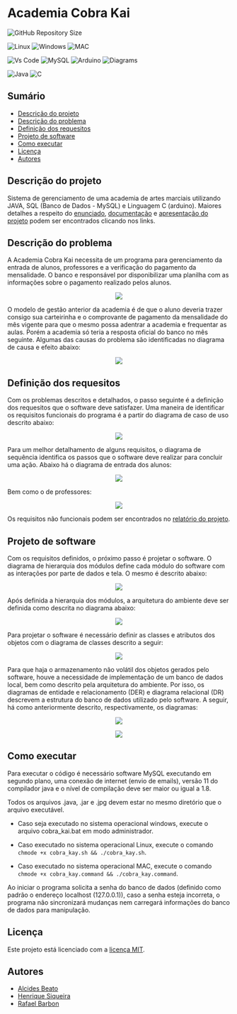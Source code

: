 # Academia Cobra Kai
![GitHub Repository Size](https://img.shields.io/github/repo-size/h-ssiqueira/Academia_Cobra_Kai?label=Repository%20Size&style=for-the-badge)

![Linux](https://img.shields.io/badge/Linux-FCC624?style=for-the-badge&logo=linux&logoColor=black)
![Windows](https://img.shields.io/badge/Windows-0078D6?style=for-the-badge&logo=windows&logoColor=white)
![MAC](https://img.shields.io/badge/MAC-000000?style=for-the-badge&logo=macos&logoColor=white)

![Vs Code](https://img.shields.io/badge/Visual_Studio_Code-007ACC?style=for-the-badge&logo=visual%20studio%20code&logoColor=white)
![MySQL](https://img.shields.io/badge/MySQL-4479A1?style=for-the-badge&logo=mysql&logoColor=white)
![Arduino](https://img.shields.io/badge/Arduino-00979D?style=for-the-badge&logo=arduino&logoColor=white)
![Diagrams](https://img.shields.io/badge/Diagrams_net-F08705?style=for-the-badge&logo=diagramsdotnet&logoColor=white)

![Java](https://img.shields.io/badge/Java-ED8B00?style=for-the-badge&logo=java&logoColor=white)
![C](https://img.shields.io/badge/C-00599C?style=for-the-badge&logo=c&logoColor=white)


## Sumário
* [Descrição do projeto](#Descrição-do-projeto)
* [Descrição do problema](#Descrição-do-problema)
* [Definição dos requesitos](#Definição-dos-requisitos)
* [Projeto de software](#Projeto-de-software)
* [Como executar](#Como-executar)
* [Licença](#Licença)
* [Autores](#Autores)

## Descrição do projeto
Sistema de gerenciamento de uma academia de artes marciais utilizando JAVA, SQL (Banco de Dados - MySQL) e Linguagem C (arduino). Maiores detalhes a respeito do [enunciado](PROJETO.pdf), [documentação](RAH%20-%20Desenvolvimento%20de%20Sistemas.pdf) e [apresentação do projeto](https://prezi.com/view/QVZTghRVZIM5FeBVW7Gn/) podem ser encontrados clicando nos links.

## Descrição do problema
A Academia Cobra Kai necessita de um programa para gerenciamento da entrada de alunos, professores e a verificação do pagamento da mensalidade. O banco e responsável por disponibilizar uma planilha com as informações sobre o pagamento realizado pelos alunos.

<p align="center"> <img src="Cobra_Kai.jpg"> </p>

O modelo de gestão anterior da academia é de que o aluno deveria trazer consigo sua carteirinha e o comprovante de pagamento da mensalidade do mês vigente para que o mesmo possa adentrar a academia e frequentar as aulas. Porém a academia só teria a resposta oficial do banco no mês seguinte. Algumas das causas do problema são identificadas no diagrama de causa e efeito abaixo:

<p align="center"> <img src="imgs/Diagrama%20causa%20e%20efeito.jpeg"> </p>

## Definição dos requesitos
Com os problemas descritos e detalhados, o passo seguinte é a definição dos requesitos que o software deve satisfazer. Uma maneira de identificar os requisitos funcionais do programa é a partir do diagrama de caso de uso descrito abaixo:

<p align="center"> <img src="imgs/Diagrama_Caso_de_Uso.jpg"> </p>

Para um melhor detalhamento de alguns requisitos, o diagrama de sequência identifica os passos que o software deve realizar para concluir uma ação. Abaixo há o diagrama de entrada dos alunos:

<p align="center"> <img src="imgs/Diagrama%20de%20Sequencia%20aluno.jpg"> </p>

Bem como o de professores:

<p align="center"> <img src="imgs/Diagrama%20de%20Sequencia%20professor.jpg"> </p>

Os requisitos não funcionais podem ser encontrados no [relatório do projeto](RAH%20-%20Desenvolvimento%20de%20Sistemas.pdf).
## Projeto de software
Com os requisitos definidos, o próximo passo é projetar o software. O diagrama de hierarquia dos módulos define cada módulo do software com as interações por parte de dados e tela. O mesmo é descrito abaixo:

<p align="center"> <img src="imgs/Hierarquia%20dos%20modulos.jpg"> </p>

Após definida a hierarquia dos módulos, a arquitetura do ambiente deve ser definida como descrita no diagrama abaixo:

<p align="center"> <img src="imgs/Arquitetura%20do%20ambiente.jpg"> </p>

Para projetar o software é necessário definir as classes e atributos dos objetos com o diagrama de classes descrito a seguir:

<p align="center"> <img src="imgs/Diagrama%20de%20classes.jpg"> </p>

Para que haja o armazenamento não volátil dos objetos gerados pelo software, houve a necessidade de implementação de um banco de dados local, bem como descrito pela arquitetura do ambiente. Por isso, os diagramas de entidade e relacionamento (DER) e diagrama relacional (DR) descrevem a estrutura do banco de dados utilizado pelo software. A seguir, há como anteriormente descrito, respectivamente, os diagramas:

<p align="center"> <img src="imgs/Diagrama%20entidade%20relacionamento.jpg"> </p>

<p align="center"> <img src="imgs/Diagrama%20relacional.jpg"> </p>

## Como executar

Para executar o código é necessário software MySQL executando em segundo plano, uma conexão de internet (envio de emails), versão 11 do compilador java e o nível de compilação deve ser maior ou igual a 1.8.

Todos os arquivos .java, .jar e .jpg devem estar no mesmo diretório que o arquivo executável.

* Caso seja executado no sistema operacional windows, execute o arquivo cobra_kai.bat em modo administrador.

* Caso executado no sistema operacional Linux, execute o comando `chmode +x cobra_kay.sh && ./cobra_kay.sh`.

* Caso executado no sistema operacional MAC, execute o comando `chmode +x cobra_kay.command && ./cobra_kay.command`.

Ao iniciar o programa solicita a senha do banco de dados (definido como padrão o endereço localhost (127.0.0.1)), caso a senha esteja incorreta, o programa não sincronizará mudanças nem carregará informações do banco de dados para manipulação.

## Licença
Este projeto está licenciado com a [licença MIT](LICENSE).

## Autores
- [Alcides Beato](https://github.com/alcidesbeato)
- [Henrique Siqueira](https://github.com/h-ssiqueira)
- [Rafael Barbon](https://github.com/RafaelBarbon)
